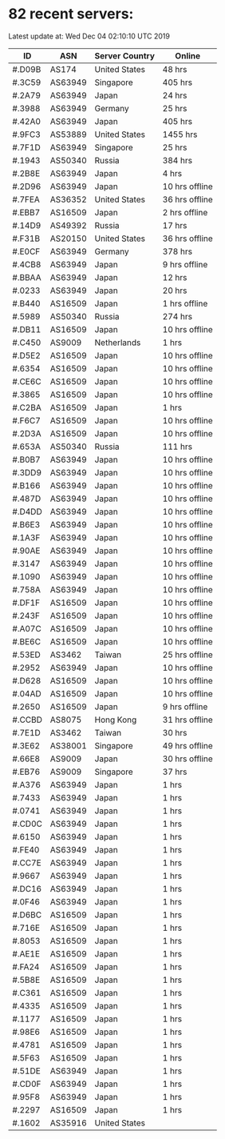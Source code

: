 # 82 recent servers:

Latest update at: Wed Dec 04 02:10:10 UTC 2019

| ID | ASN | Server Country | Online |
| -- | --- | -------------- | ------ |
| #.D09B | AS174 | United States | 48 hrs |
| #.3C59 | AS63949 | Singapore | 405 hrs |
| #.2A79 | AS63949 | Japan | 24 hrs |
| #.3988 | AS63949 | Germany | 25 hrs |
| #.42A0 | AS63949 | Japan | 405 hrs |
| #.9FC3 | AS53889 | United States | 1455 hrs |
| #.7F1D | AS63949 | Singapore | 25 hrs |
| #.1943 | AS50340 | Russia | 384 hrs |
| #.2B8E | AS63949 | Japan | 4 hrs |
| #.2D96 | AS63949 | Japan | 10 hrs offline |
| #.7FEA | AS36352 | United States | 36 hrs offline |
| #.EBB7 | AS16509 | Japan | 2 hrs offline |
| #.14D9 | AS49392 | Russia | 17 hrs |
| #.F31B | AS20150 | United States | 36 hrs offline |
| #.E0CF | AS63949 | Germany | 378 hrs |
| #.4CB8 | AS63949 | Japan | 9 hrs offline |
| #.BBAA | AS63949 | Japan | 12 hrs |
| #.0233 | AS63949 | Japan | 20 hrs |
| #.B440 | AS16509 | Japan | 1 hrs offline |
| #.5989 | AS50340 | Russia | 274 hrs |
| #.DB11 | AS16509 | Japan | 10 hrs offline |
| #.C450 | AS9009 | Netherlands | 1 hrs |
| #.D5E2 | AS16509 | Japan | 10 hrs offline |
| #.6354 | AS16509 | Japan | 10 hrs offline |
| #.CE6C | AS16509 | Japan | 10 hrs offline |
| #.3865 | AS16509 | Japan | 10 hrs offline |
| #.C2BA | AS16509 | Japan | 1 hrs |
| #.F6C7 | AS16509 | Japan | 10 hrs offline |
| #.2D3A | AS16509 | Japan | 10 hrs offline |
| #.653A | AS50340 | Russia | 111 hrs |
| #.B0B7 | AS63949 | Japan | 10 hrs offline |
| #.3DD9 | AS63949 | Japan | 10 hrs offline |
| #.B166 | AS63949 | Japan | 10 hrs offline |
| #.487D | AS63949 | Japan | 10 hrs offline |
| #.D4DD | AS63949 | Japan | 10 hrs offline |
| #.B6E3 | AS63949 | Japan | 10 hrs offline |
| #.1A3F | AS63949 | Japan | 10 hrs offline |
| #.90AE | AS63949 | Japan | 10 hrs offline |
| #.3147 | AS63949 | Japan | 10 hrs offline |
| #.1090 | AS63949 | Japan | 10 hrs offline |
| #.758A | AS63949 | Japan | 10 hrs offline |
| #.DF1F | AS16509 | Japan | 10 hrs offline |
| #.243F | AS16509 | Japan | 10 hrs offline |
| #.A07C | AS16509 | Japan | 10 hrs offline |
| #.BE6C | AS16509 | Japan | 10 hrs offline |
| #.53ED | AS3462 | Taiwan | 25 hrs offline |
| #.2952 | AS63949 | Japan | 10 hrs offline |
| #.D628 | AS16509 | Japan | 10 hrs offline |
| #.04AD | AS16509 | Japan | 10 hrs offline |
| #.2650 | AS16509 | Japan | 9 hrs offline |
| #.CCBD | AS8075 | Hong Kong | 31 hrs offline |
| #.7E1D | AS3462 | Taiwan | 30 hrs |
| #.3E62 | AS38001 | Singapore | 49 hrs offline |
| #.66E8 | AS9009 | Japan | 30 hrs offline |
| #.EB76 | AS9009 | Singapore | 37 hrs |
| #.A376 | AS63949 | Japan | 1 hrs |
| #.7433 | AS63949 | Japan | 1 hrs |
| #.0741 | AS63949 | Japan | 1 hrs |
| #.CD0C | AS63949 | Japan | 1 hrs |
| #.6150 | AS63949 | Japan | 1 hrs |
| #.FE40 | AS63949 | Japan | 1 hrs |
| #.CC7E | AS63949 | Japan | 1 hrs |
| #.9667 | AS63949 | Japan | 1 hrs |
| #.DC16 | AS63949 | Japan | 1 hrs |
| #.0F46 | AS63949 | Japan | 1 hrs |
| #.D6BC | AS16509 | Japan | 1 hrs |
| #.716E | AS16509 | Japan | 1 hrs |
| #.8053 | AS16509 | Japan | 1 hrs |
| #.AE1E | AS16509 | Japan | 1 hrs |
| #.FA24 | AS16509 | Japan | 1 hrs |
| #.5B8E | AS16509 | Japan | 1 hrs |
| #.C361 | AS16509 | Japan | 1 hrs |
| #.4335 | AS16509 | Japan | 1 hrs |
| #.1177 | AS16509 | Japan | 1 hrs |
| #.98E6 | AS16509 | Japan | 1 hrs |
| #.4781 | AS16509 | Japan | 1 hrs |
| #.5F63 | AS16509 | Japan | 1 hrs |
| #.51DE | AS63949 | Japan | 1 hrs |
| #.CD0F | AS63949 | Japan | 1 hrs |
| #.95F8 | AS63949 | Japan | 1 hrs |
| #.2297 | AS16509 | Japan | 1 hrs |
| #.1602 | AS35916 | United States | |

